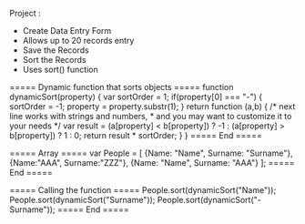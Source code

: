 Project :
- Create Data Entry Form
- Allows up to 20 records entry
- Save the Records
- Sort the Records
- Uses sort() function

 ===== Dynamic function that sorts objects =====
 function dynamicSort(property) {
    var sortOrder = 1;
    if(property[0] === "-") {
        sortOrder = -1;
        property = property.substr(1);
    }
    return function (a,b) {
        /* next line works with strings and numbers, 
         * and you may want to customize it to your needs
         */
        var result = (a[property] < b[property]) ? -1 : (a[property] > b[property]) ? 1 : 0;
        return result * sortOrder;
    }
}
===== End =====

===== Array =====
var People = [
    {Name: "Name", Surname: "Surname"},
    {Name:"AAA", Surname:"ZZZ"},
    {Name: "Name", Surname: "AAA"}
];
===== End =====

===== Calling the function =====
People.sort(dynamicSort("Name"));
People.sort(dynamicSort("Surname"));
People.sort(dynamicSort("-Surname"));
===== End =====